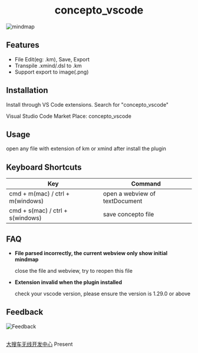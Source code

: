 <p>
  <h1 align="center">concepto_vscode</h1>
</p>

![mindmap](https://img.souche.com/f2e/f12837b4057a8f1c5dd5033560a48f20.gif)

## Features

-  File Edit(eg: .km), Save, Export
-  Transpile .xmind/.dsl to .km
-  Support export to image(.png)

## Installation

  Install through VS Code extensions. Search for "concepto_vscode"

  Visual Studio Code Market Place: concepto_vscode

## Usage

  open any file with extension of km or xmind after install the plugin

## Keyboard Shortcuts

| Key                              | Command                        |
| -------------------------------- | ------------------------------ |
| cmd + m(mac) / ctrl + m(windows) | open a webview of textDocument |
| cmd + s(mac) / ctrl + s(windows) | save concepto file              |

## FAQ
  - **File parsed incorrectly, the current webview only show initial mindmap**
  
    close the file and webview, try to reopen this file

  - **Extension invalid when the plugin installed**

    check your vscode version, please ensure the version is 1.29.0 or above

## Feedback

![Feedback](https://img.souche.com/f2e/5e127e01cf164f9f9cff4892653d7d02.jpeg)

## 

[大搜车无线开发中心](https://blog.souche.com/tag/frontend/) Present
